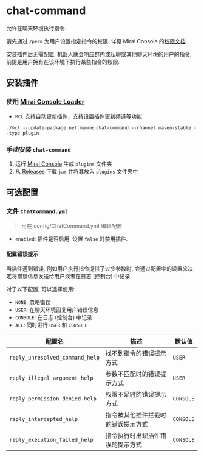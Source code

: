 # chat-command

允许在聊天环境执行指令.

请先通过 `/perm` 为用户设置指定指令的权限. 详见 Mirai Console 的[权限文档](https://docs.mirai.mamoe.net/console/BuiltInCommands.html#permissioncommand).

安装插件后无需配置, 机器人就会响应群内或私聊或其他聊天环境的用户的指令, 前提是用户拥有在该环境下执行某些指令的权限.

## 安装插件

### 使用 [Mirai Console Loader](https://github.com/iTXTech/mirai-console-loader)

* `MCL` 支持自动更新插件，支持设置插件更新频道等功能

`./mcl --update-package net.mamoe:chat-command --channel maven-stable --type plugin`

### 手动安装 `chat-command`

1. 运行 [Mirai Console](https://github.com/mamoe/mirai-console) 生成 `plugins` 文件夹
2. 从 [Releases](https://github.com/project-mirai/chat-command/releases) 下载 `jar` 并将其放入 `plugins` 文件夹中

## 可选配置

### 文件 `ChatCommand.yml`

> 可在 config/ChatCommand.yml 编辑配置

* `enabled`: 插件是否启用. 设置 `false` 时禁用插件.

#### 配置错误提示

当插件遇到错误, 例如用户执行指令提供了过少参数时, 会通过配置中的设置来决定将错误信息发送给用户或者在日志 (控制台) 中记录.

对于以下配置, 可以选择使用:

- `NONE`: 忽略错误
- `USER`: 在聊天环境回复用户错误信息
- `CONSOLE`: 在日志 (控制台) 中记录
- `ALL`: 同时进行 `USER` 和 `CONSOLE`

| 配置名                             | 描述                | 默认值       | 
|---------------------------------|-------------------|-----------|
| `reply_unresolved_command_help` | 找不到指令的错误提示方式      | `USER`    |
| `reply_illegal_argument_help`   | 参数不匹配时的错误提示方式     | `USER`    |
| `reply_permission_denied_help`  | 权限不足时的错误提示方式      | `CONSOLE` |
| `reply_intercepted_help`        | 指令被其他插件拦截时的错误提示方式 | `CONSOLE` |
| `reply_execution_failed_help`   | 指令执行时出现插件错误的提示方式  | `CONSOLE` |
